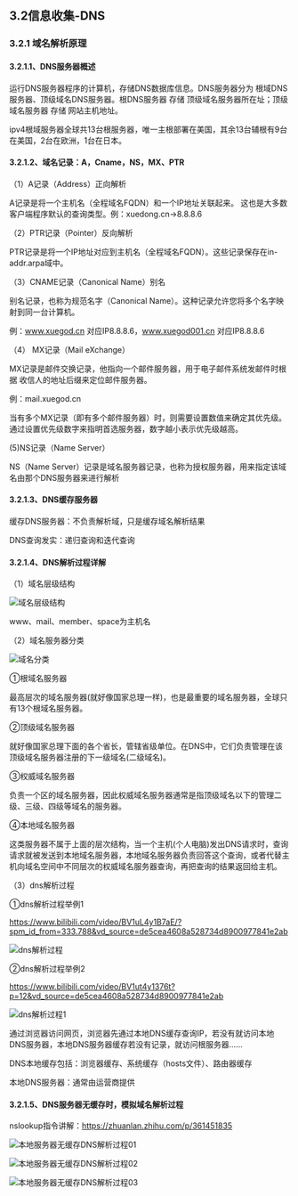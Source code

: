 ## 3.2信息收集-DNS

### 3.2.1 域名解析原理

#### 3.2.1.1、DNS服务器概述

运行DNS服务器程序的计算机，存储DNS数据库信息。DNS服务器分为 根域DNS服务器、顶级域名DNS服务器。根DNS服务器 存储 顶级域名服务器所在址；顶级域名服务器 存储 网站主机地址。

ipv4根域服务器全球共13台根服务器，唯一主根部署在美国，其余13台辅根有9台在美国，2台在欧洲，1台在日本。



#### 3.2.1.2、域名记录：A，Cname，NS，MX、PTR

（1）A记录（Address）正向解析

A记录是将一个主机名（全程域名FQDN）和一个IP地址关联起来。 这也是大多数客户端程序默认的查询类型。例：xuedong.cn->8.8.8.6

（2）PTR记录（Pointer）反向解析

PTR记录是将一个IP地址对应到主机名（全程域名FQDN）。这些记录保存在in-addr.arpa域中。

（3）CNAME记录（Canonical Name）别名

别名记录，也称为规范名字（Canonical Name）。这种记录允许您将多个名字映射到同一台计算机。

例：www.xuegod.cn 对应IP8.8.8.6，www.xuegod001.cn 对应IP8.8.8.6

（4） MX记录（Mail eXchange）

MX记录是邮件交换记录，他指向一个邮件服务器，用于电子邮件系统发邮件时根据 收信人的地址后缀来定位邮件服务器。

例：mail.xuegod.cn

当有多个MX记录（即有多个邮件服务器）时，则需要设置数值来确定其优先级。通过设置优先级数字来指明首选服务器，数字越小表示优先级越高。

(5)NS记录（Name Server）

NS（Name Server）记录是域名服务器记录，也称为授权服务器，用来指定该域名由那个DNS服务器来进行解析



#### 3.2.1.3、DNS缓存服务器

缓存DNS服务器：不负责解析域，只是缓存域名解析结果

DNS查询发实：递归查询和迭代查询



#### 3.2.1.4、DNS解析过程详解

（1）域名层级结构

![域名层级结构](image/域名层级结构.png)

www、mail、member、space为主机名





（2）域名服务器分类

![域名分类](image/域名分类.png)

①根域名服务器

最高层次的域名服务器(就好像国家总理一样)，也是最重要的域名服务器，全球只有13个根域名服务器。

②顶级域名服务器

就好像国家总理下面的各个省长，管辖省级单位。在DNS中，它们负责管理在该顶级域名服务器注册的下一级域名(二级域名)。

③权威域名服务器

负责一个区的域名服务器，因此权威域名服务器通常是指顶级域名以下的管理二级、三级、四级等域名的服务器。

④本地域名服务器

这类服务器不属于上面的层次结构，当一个主机(个人电脑)发出DNS请求时，查询请求就被发送到本地域名服务器，本地域名服务器负责回答这个查询，或者代替主机向域名空间中不同层次的权威域名服务器查询，再把查询的结果返回给主机。



（3）dns解析过程

①dns解析过程举例1

https://www.bilibili.com/video/BV1uL4y1B7aE/?spm_id_from=333.788&vd_source=de5cea4608a528734d8900977841e2ab

![dns解析过程](image/dns解析过程.png)



②dns解析过程举例2

https://www.bilibili.com/video/BV1ut4y1376t?p=12&vd_source=de5cea4608a528734d8900977841e2ab

![dns解析过程1](image/dns解析过程1.png)

通过浏览器访问网页，浏览器先通过本地DNS缓存查询IP，若没有就访问本地DNS服务器，本地DNS服务器缓存若没有记录，就访问根服务器......

DNS本地缓存包括：浏览器缓存、系统缓存（hosts文件）、路由器缓存

本地DNS服务器：通常由运营商提供



#### 3.2.1.5、DNS服务器无缓存时，模拟域名解析过程

nslookup指令讲解：https://zhuanlan.zhihu.com/p/361451835

![本地服务器无缓存DNS解析过程01](image/本地服务器无缓存DNS解析过程01.png)

![本地服务器无缓存DNS解析过程02](image/本地服务器无缓存DNS解析过程02.png)

![本地服务器无缓存DNS解析过程03](image/本地服务器无缓存DNS解析过程03.png)